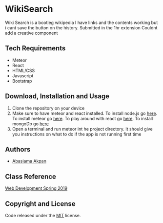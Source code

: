 # WikiSearch
Wiki Search is a bootleg wikipedia
I have links and the contents working but i cant save the button on the history. Submitted in the 1hr extension
Couldnt add a creative component


## Tech Requirements
* Meteor
* React
* HTML/CSS
* Javascript
* Bootstrap

## Download, Installation and Usage
1. Clone the repository on your device
2. Make sure to have meteor and react installed. To install node.js go [here](https://nodejs.org/en/). To install meteor go [here](https://www.meteor.com/tutorials/react/components). To play around with react go [here](https://reactjs.org/docs/getting-started.html). To install mongoDb go [here](https://docs.mongodb.com/manual/installation/)
3. Open a terminal and run meteor int he project directory. It should give you instructions on what to do if the app is not running first time



## Authors
* [Abasiama Akpan](https://github.com/abasiamaakpan)

## Class Reference 
[Web Development Spring 2019](http://johnguerra.co/classes/webDevelopment_spring_2019/)


## Copyright and License
Code released under the [MIT](https://github.com/facebook/react/blob/master/LICENSE) license.
